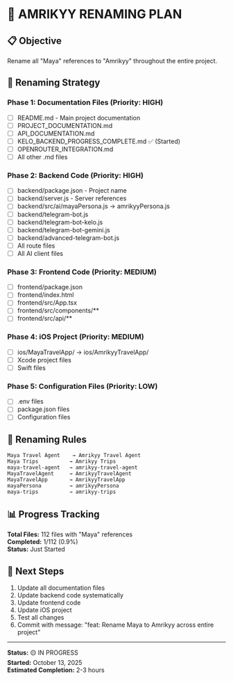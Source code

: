 # 🔄 AMRIKYY RENAMING PLAN

## 📋 **Objective**
Rename all "Maya" references to "Amrikyy" throughout the entire project.

## 🎯 **Renaming Strategy**

### **Phase 1: Documentation Files (Priority: HIGH)**
- [ ] README.md - Main project documentation
- [ ] PROJECT_DOCUMENTATION.md
- [ ] API_DOCUMENTATION.md
- [ ] KELO_BACKEND_PROGRESS_COMPLETE.md ✅ (Started)
- [ ] OPENROUTER_INTEGRATION.md
- [ ] All other .md files

### **Phase 2: Backend Code (Priority: HIGH)**
- [ ] backend/package.json - Project name
- [ ] backend/server.js - Server references
- [ ] backend/src/ai/mayaPersona.js → amrikyyPersona.js
- [ ] backend/telegram-bot.js
- [ ] backend/telegram-bot-kelo.js
- [ ] backend/telegram-bot-gemini.js
- [ ] backend/advanced-telegram-bot.js
- [ ] All route files
- [ ] All AI client files

### **Phase 3: Frontend Code (Priority: MEDIUM)**
- [ ] frontend/package.json
- [ ] frontend/index.html
- [ ] frontend/src/App.tsx
- [ ] frontend/src/components/**
- [ ] frontend/src/api/**

### **Phase 4: iOS Project (Priority: MEDIUM)**
- [ ] ios/MayaTravelApp/ → ios/AmrikyyTravelApp/
- [ ] Xcode project files
- [ ] Swift files

### **Phase 5: Configuration Files (Priority: LOW)**
- [ ] .env files
- [ ] package.json files
- [ ] Configuration files

## 🔧 **Renaming Rules**

```
Maya Travel Agent    → Amrikyy Travel Agent
Maya Trips          → Amrikyy Trips
maya-travel-agent   → amrikyy-travel-agent
MayaTravelAgent     → AmrikyyTravelAgent
MayaTravelApp       → AmrikyyTravelApp
mayaPersona         → amrikyyPersona
maya-trips          → amrikyy-trips
```

## 📊 **Progress Tracking**

**Total Files:** 112 files with "Maya" references  
**Completed:** 1/112 (0.9%)  
**Status:** Just Started

## 🚀 **Next Steps**

1. Update all documentation files
2. Update backend code systematically
3. Update frontend code
4. Update iOS project
5. Test all changes
6. Commit with message: "feat: Rename Maya to Amrikyy across entire project"

---

**Status:** 🟡 IN PROGRESS  
**Started:** October 13, 2025  
**Estimated Completion:** 2-3 hours

